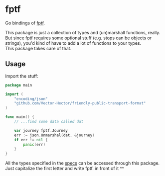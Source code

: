 # fptf

Go bindings
of [fptf](https://github.com/public-transport/friendly-public-transport-format/blob/1.2.1/spec/readme.md).

This package is just a collection of types and (un)marshall functions, really.
But since fptf requires some optional stuff (e.g. stops can be objects or strings), 
you'd kind of have to add a lot of functions to your types. \
This package takes care of that. 

## Usage

Import the stuff:

```go
package main

import (
	"encoding/json"
	"github.com/Vector-Hector/friendly-public-transport-format"
)

func main() {
	// ...find some data called dat

	var journey fptf.Journey
	err := json.Unmarshal(dat, &journey)
	if err != nil {
		panic(err)
	}
}
```

All the types specified in the [specs](https://github.com/public-transport/friendly-public-transport-format/blob/1.2.1/spec/readme.md)
can be accessed through this package. \
Just capitalize the first letter and write fptf. in front of it ^^
